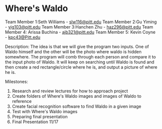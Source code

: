 # Where's Waldo

Team Member 1:Seth Williams - slw116@pitt.edu
Team Member 2:Gu Yiming - yig103@pitt.edu
Team Member 3:Hanchen Zhu - haz296@pitt.edu
Team Member 4: Arissa Buchina - ajb321@pitt.edu
Team Member 5: Kevin Coyne - kpc43@Pitt.edu

Description:
The idea is that we will give the program two inputs. One of Waldo himself and the other will be the photo where waldo is hidden somewhere. The program will comb through each person and compare it to the input photo of Waldo. It will keep on searching until Waldo is found and then create a red rectangle/circle where he is, and output a picture of where he is.

Milestones:
  1. Research and review lectures for how to approach project
  2. Create folders of Where's Waldo images and images of Waldo to reference
  3. Create facial recognition software to find Waldo in a given image
  4. Test with Where's Waldo images
  5. Preparing final presentation 
  6. Final Presentation 11/17
